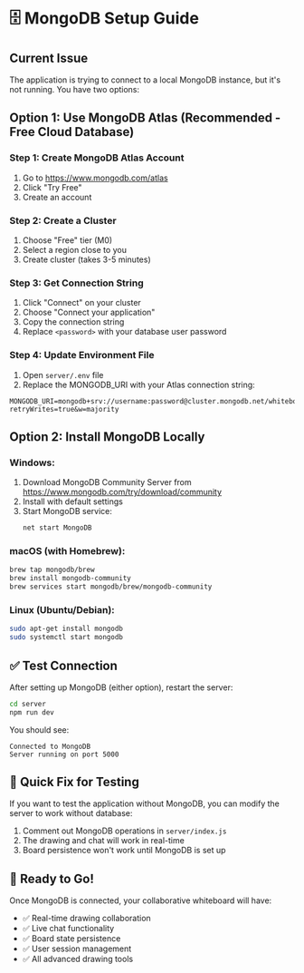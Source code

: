 # 🗄️ MongoDB Setup Guide

## Current Issue
The application is trying to connect to a local MongoDB instance, but it's not running. You have two options:

## Option 1: Use MongoDB Atlas (Recommended - Free Cloud Database)

### Step 1: Create MongoDB Atlas Account
1. Go to https://www.mongodb.com/atlas
2. Click "Try Free"
3. Create an account

### Step 2: Create a Cluster
1. Choose "Free" tier (M0)
2. Select a region close to you
3. Create cluster (takes 3-5 minutes)

### Step 3: Get Connection String
1. Click "Connect" on your cluster
2. Choose "Connect your application"
3. Copy the connection string
4. Replace `<password>` with your database user password

### Step 4: Update Environment File
1. Open `server/.env` file
2. Replace the MONGODB_URI with your Atlas connection string:
```
MONGODB_URI=mongodb+srv://username:password@cluster.mongodb.net/whiteboard?retryWrites=true&w=majority
```

## Option 2: Install MongoDB Locally

### Windows:
1. Download MongoDB Community Server from https://www.mongodb.com/try/download/community
2. Install with default settings
3. Start MongoDB service:
   ```bash
   net start MongoDB
   ```

### macOS (with Homebrew):
```bash
brew tap mongodb/brew
brew install mongodb-community
brew services start mongodb/brew/mongodb-community
```

### Linux (Ubuntu/Debian):
```bash
sudo apt-get install mongodb
sudo systemctl start mongodb
```

## ✅ Test Connection

After setting up MongoDB (either option), restart the server:

```bash
cd server
npm run dev
```

You should see:
```
Connected to MongoDB
Server running on port 5000
```

## 🎯 Quick Fix for Testing

If you want to test the application without MongoDB, you can modify the server to work without database:

1. Comment out MongoDB operations in `server/index.js`
2. The drawing and chat will work in real-time
3. Board persistence won't work until MongoDB is set up

## 🚀 Ready to Go!

Once MongoDB is connected, your collaborative whiteboard will have:
- ✅ Real-time drawing collaboration
- ✅ Live chat functionality  
- ✅ Board state persistence
- ✅ User session management
- ✅ All advanced drawing tools
